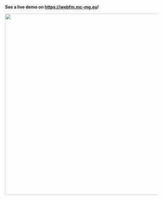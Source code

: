 **See a live demo on https://webfm.mc-mg.eu!**

<img src="https://i.imgur.com/43bSa5A.jpeg" width="600" >
